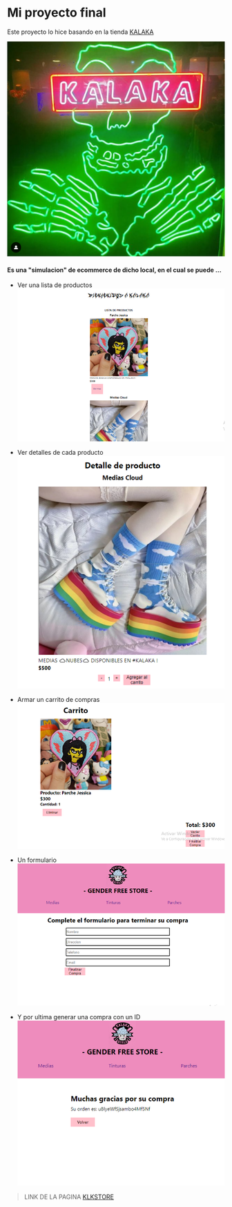 # Mi proyecto final 

Este proyecto lo hice basando en la tienda [KALAKA](https://www.instagram.com/kalaka.store/)

![imgKLK](./public/KLK.PNG)

#### Es una "simulacion" de ecommerce de dicho local, en el cual se puede ...

* Ver una lista de productos
![imgKLK](./public/KLK1.PNG)

* Ver detalles de cada producto
![imgKLK](./public/KLK2.PNG)

* Armar un carrito de compras
![imgKLK](./public/KLK3.PNG)

* Un formulario
![imgKLK](./public/KLK4.PNG)

* Y por ultima generar una compra con un ID
![imgKLK](./public/KLK5.PNG)

>LINK DE LA PAGINA [KLKSTORE](https://klkstore-nta46liaw-cataolivar.vercel.app/)


